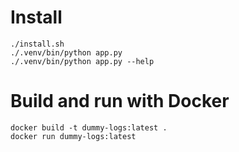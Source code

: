 Install
=======

```
./install.sh
./.venv/bin/python app.py
./.venv/bin/python app.py --help
```

Build and run with Docker
=========================

```
docker build -t dummy-logs:latest .
docker run dummy-logs:latest
```
